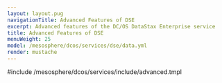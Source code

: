 ```yaml
---
layout: layout.pug
navigationTitle: Advanced Features of DSE
excerpt: Advanced features of the DC/OS DataStax Enterprise service
title: Advanced Features of DSE
menuWeight: 25
model: /mesosphere/dcos/services/dse/data.yml
render: mustache
---
```


#include /mesosphere/dcos/services/include/advanced.tmpl
